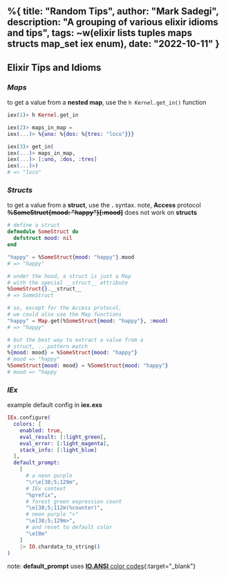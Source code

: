 %{
  title: "Random Tips",
  author: "Mark Sadegi",
  description: "A grouping of various elixir idioms and tips",
  tags: ~w(elixir lists tuples maps structs map_set iex enum),
  date: "2022-10-11"
}
---

## Elixir Tips and Idioms

### _Maps_

to get a value from a **nested map**, use the `h Kernel.get_in()` function

```elixir
iex(1)> h Kernel.get_in

iex(2)> maps_in_map = 
iex(...)> %{uno: %{dos: %{tres: "loco"}}}

iex(3)> get_in(
iex(...)> maps_in_map, 
iex(...)> [:uno, :dos, :tres]
iex(...)>)
# => "loco"
```

### _Structs_
to get a value from a **struct**, use the **.** syntax. note, **Access** protocol ~~**%SomeStruct{mood: "happy"}[:mood]**~~ does not work on **structs**

```elixir
# define a struct
defmodule SomeStruct do
  defstruct mood: nil
end

"happy" = %SomeStruct{mood: "happy"}.mood
# => "happy"

# under the hood, a struct is just a Map 
# with the special __struct__ attribute
%SomeStruct{}.__struct__
# => SomeStruct

# so, except for the Access protocol, 
# we could also use the Map functions
"happy" = Map.get(%SomeStruct{mood: "happy"}, :mood)
# => "happy"

# but the best way to extract a value from a 
# struct, ...pattern match
%{mood: mood} = %SomeStruct{mood: "happy"}
# mood => "happy"
%SomeStruct{mood: mood} = %SomeStruct{mood: "happy"}
# mood => "happy

```


### _IEx_

example default config in **iex.exs**
```elixir
IEx.configure(
  colors: [
    enabled: true,
    eval_result: [:light_green],
    eval_error: [:light_magenta],
    stack_info: [:light_blue]
  ],
  default_prompt:
    [
      # a neon purple
      "\r\e[38;5;129m",
      # IEx context
      "%prefix",
      # forest green expression count
      "\e[38;5;112m(%counter)",
      # neon purple ">"
      "\e[38;5;129m>",
      # and reset to default color
      "\e[0m"
    ]
    |> IO.chardata_to_string()
)
```

note: **default_prompt** uses [**IO.ANSI** color codes](https://talyian.github.io/ansicolors/){:target="_blank"}